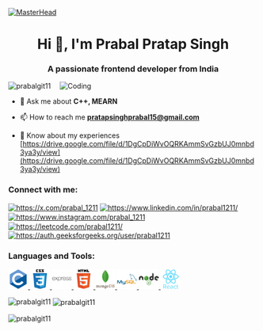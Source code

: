 [![MasterHead](https://user-images.githubusercontent.com/74038190/225813708-98b745f2-7d22-48cf-9150-083f1b00d6c9.gif)]((https://prabalpratapsingh.io))
<h1 align="center">Hi 👋, I'm Prabal Pratap Singh</h1>
<h3 align="center">A passionate frontend developer from India</h3>
<img align="right" alt="Coding" width="400" src="https://miro.medium.com/v2/resize:fit:1360/0*7Q3yvSIv_t0ioJ-Z.gif">

<p align="left"> <img src="https://komarev.com/ghpvc/?username=prabalgit11&label=Profile%20views&color=0e75b6&style=flat" alt="prabalgit11" /> </p>

- 💬 Ask me about **C++, MEARN**

- 📫 How to reach me **pratapsinghprabal15@gmail.com**

- 📄 Know about my experiences [https://drive.google.com/file/d/1DgCpDiWvOQRKAmmSvGzbUJ0mnbd3ya3y/view](https://drive.google.com/file/d/1DgCpDiWvOQRKAmmSvGzbUJ0mnbd3ya3y/view)

<h3 align="left">Connect with me:</h3>
<p align="left">
<a href="https://twitter.com/https://x.com/prabal_1211" target="blank"><img align="center" src="https://raw.githubusercontent.com/rahuldkjain/github-profile-readme-generator/master/src/images/icons/Social/twitter.svg" alt="https://x.com/prabal_1211" height="30" width="40" /></a>
<a href="https://linkedin.com/in/https://www.linkedin.com/in/prabal1211/" target="blank"><img align="center" src="https://raw.githubusercontent.com/rahuldkjain/github-profile-readme-generator/master/src/images/icons/Social/linked-in-alt.svg" alt="https://www.linkedin.com/in/prabal1211/" height="30" width="40" /></a>
<a href="https://instagram.com/https://www.instagram.com/prabal_1211" target="blank"><img align="center" src="https://raw.githubusercontent.com/rahuldkjain/github-profile-readme-generator/master/src/images/icons/Social/instagram.svg" alt="https://www.instagram.com/prabal_1211" height="30" width="40" /></a>
<a href="https://www.leetcode.com/https://leetcode.com/prabal1211/" target="blank"><img align="center" src="https://raw.githubusercontent.com/rahuldkjain/github-profile-readme-generator/master/src/images/icons/Social/leet-code.svg" alt="https://leetcode.com/prabal1211/" height="30" width="40" /></a>
<a href="https://auth.geeksforgeeks.org/user/https://auth.geeksforgeeks.org/user/prabal1211" target="blank"><img align="center" src="https://raw.githubusercontent.com/rahuldkjain/github-profile-readme-generator/master/src/images/icons/Social/geeks-for-geeks.svg" alt="https://auth.geeksforgeeks.org/user/prabal1211" height="30" width="40" /></a>
</p>

<h3 align="left">Languages and Tools:</h3>
<p align="left"> <a href="https://www.cprogramming.com/" target="_blank" rel="noreferrer"> <img src="https://raw.githubusercontent.com/devicons/devicon/master/icons/c/c-original.svg" alt="c" width="40" height="40"/> </a> <a href="https://www.w3schools.com/css/" target="_blank" rel="noreferrer"> <img src="https://raw.githubusercontent.com/devicons/devicon/master/icons/css3/css3-original-wordmark.svg" alt="css3" width="40" height="40"/> </a> <a href="https://expressjs.com" target="_blank" rel="noreferrer"> <img src="https://raw.githubusercontent.com/devicons/devicon/master/icons/express/express-original-wordmark.svg" alt="express" width="40" height="40"/> </a> <a href="https://www.w3.org/html/" target="_blank" rel="noreferrer"> <img src="https://raw.githubusercontent.com/devicons/devicon/master/icons/html5/html5-original-wordmark.svg" alt="html5" width="40" height="40"/> </a> <a href="https://www.mongodb.com/" target="_blank" rel="noreferrer"> <img src="https://raw.githubusercontent.com/devicons/devicon/master/icons/mongodb/mongodb-original-wordmark.svg" alt="mongodb" width="40" height="40"/> </a> <a href="https://www.mysql.com/" target="_blank" rel="noreferrer"> <img src="https://raw.githubusercontent.com/devicons/devicon/master/icons/mysql/mysql-original-wordmark.svg" alt="mysql" width="40" height="40"/> </a> <a href="https://nodejs.org" target="_blank" rel="noreferrer"> <img src="https://raw.githubusercontent.com/devicons/devicon/master/icons/nodejs/nodejs-original-wordmark.svg" alt="nodejs" width="40" height="40"/> </a> <a href="https://reactjs.org/" target="_blank" rel="noreferrer"> <img src="https://raw.githubusercontent.com/devicons/devicon/master/icons/react/react-original-wordmark.svg" alt="react" width="40" height="40"/> </a> </p>

<p><img align="left" src="https://github-readme-stats.vercel.app/api/top-langs?username=prabalgit11&show_icons=true&locale=en&layout=compact" alt="prabalgit11" /></p>

<p>&nbsp;<img align="center" src="https://github-readme-stats.vercel.app/api?username=prabalgit11&show_icons=true&locale=en" alt="prabalgit11" /></p>

<p><img align="center" src="https://github-readme-streak-stats.herokuapp.com/?user=prabalgit11&" alt="prabalgit11" /></p>
